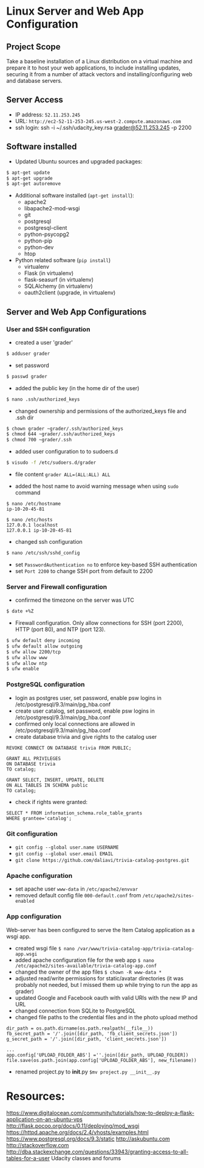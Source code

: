 # Linux Server and Web App Configuration
## Project Scope
Take a baseline installation of a Linux distribution on a virtual 
machine and prepare it to host your web applications, to include installing updates, 
securing it from a number of attack vectors and installing/configuring web and database servers.

## Server Access
- IP address: `52.11.253.245`
- URL: `http://ec2-52-11-253-245.us-west-2.compute.amazonaws.com`
- ssh login: ssh -i ~/.ssh/udacity_key.rsa grader@52.11.253.245 -p 2200

## Software installed
- Updated Ubuntu sources and upgraded packages:
```sh
$ apt-get update
$ apt-get upgrade
$ apt-get autoremove
```

- Additional software installed (`apt-get install`):
    - apache2
    - libapache2-mod-wsgi
    - git
    - postgresql
    - postgresql-client
    - python-psycopg2
    - python-pip 
    - python-dev
    - htop
- Python related software (`pip install`)
    - virtualenv 
    - Flask (in virtualenv)
    - flask-seasurf (in virtualenv)
    - SQLAlchemy (in virtualenv)
    - oauth2client (upgrade, in virtualenv)


## Server and Web App Configurations 


### User and SSH configuration
- created a user 'grader'
```sh
$ adduser grader
```
- set password
```sh
$ passwd grader
```
- added the public key (in the home dir of the user)
```sh
$ nano .ssh/authorized_keys
```
- changed ownership and permissions of the authorized_keys file and .ssh dir
```sh
$ chown grader ~grader/.ssh/authorized_keys 
$ chmod 644 ~grader/.ssh/authorized_keys 
$ chmod 700 ~grader/.ssh
```
- added user configuration to to sudoers.d 
```sh
$ visudo -f /etc/sudoers.d/grader 
```
 - file content `grader ALL=(ALL:ALL) ALL`

- added the host name to avoid warning message when using `sudo` command
```
$ nano /etc/hostname
ip-10-20-45-81
```

```
$ nano /etc/hosts
127.0.0.1 localhost
127.0.0.1 ip-10-20-45-81
```

- changed ssh configuration
```sh
$ nano /etc/ssh/sshd_config
```

   - set `PasswordAuthentication no` to enforce key-based SSH authentication
   - set `Port 2200` to change SSH port from default to 2200


### Server and Firewall configuration
- confirmed the timezone on the server was UTC
```sh
$ date +%Z
```
- Firewall configuration. Only allow connections for SSH (port 2200), HTTP (port 80), and NTP (port 123).
```sh
$ ufw default deny incoming
$ ufw default allow outgoing
$ ufw allow 2200/tcp
$ ufw allow www
$ ufw allow ntp
$ ufw enable
```

### PostgreSQL configuration
- login as postgres user, set password, enable psw logins in /etc/postgresql/9.3/main/pg_hba.conf
- create user catalog, set password, enable psw logins in /etc/postgresql/9.3/main/pg_hba.conf
- confirmed only local connections are allowed in /etc/postgresql/9.3/main/pg_hba.conf
- create database trivia and give rights to the catalog user
```
REVOKE CONNECT ON DATABASE trivia FROM PUBLIC;
```
```
GRANT ALL PRIVILEGES
ON DATABASE trivia
TO catalog;
```
```
GRANT SELECT, INSERT, UPDATE, DELETE
ON ALL TABLES IN SCHEMA public
TO catalog;
```

- check if rights were granted:
```
SELECT * FROM information_schema.role_table_grants
WHERE grantee='catalog';
```


### Git configuration
- ```git config --global user.name USERNAME```
- ```git config --global user.email EMAIL```
- ```git clone https://github.com/daliavi/trivia-catalog-postgres.git```

### Apache configuration
- set apache user `www-data` in `/etc/apache2/envvar`
- removed default config file `000-default.conf` from `/etc/apache2/sites-enabled`

### App configuration 
Web-server has been configured to serve the Item Catalog application as a wsgi app.
- created wsgi file 
```$ nano /var/www/trivia-catalog-app/trivia-catalog-app.wsgi```
- added apache configuration file for the web app 
```$ nano /etc/apache2/sites-available/trivia-catalog-app.conf```
- changed the owner of the app files
```$ chown -R www-data *```
- adjusted read/write permissions for static/avatar directories
(it was probably not needed, but I missed them up while trying to run the app as grader)
- updated Google and Facebook oauth with valid URIs with the new IP and URL
- changed connection from SQLite to PostgreSQL
- changed file paths to the credential files and in the photo upload method
```
dir_path = os.path.dirname(os.path.realpath(__file__))
fb_secret_path = '/'.join([dir_path, 'fb_client_secrets.json'])
g_secret_path = '/'.join([dir_path, 'client_secrets.json'])

... 
app.config['UPLOAD_FOLDER_ABS'] =''.join([dir_path, UPLOAD_FOLDER])
file.save(os.path.join(app.config['UPLOAD_FOLDER_ABS'], new_filename))

```

- renamed project.py to __init__.py
```$mv project.py __init__.py ```


# Resources:
https://www.digitalocean.com/community/tutorials/how-to-deploy-a-flask-application-on-an-ubuntu-vps
http://flask.pocoo.org/docs/0.11/deploying/mod_wsgi
https://httpd.apache.org/docs/2.4/vhosts/examples.html
https://www.postgresql.org/docs/9.3/static
http://askubuntu.com
http://stackoverflow.com
http://dba.stackexchange.com/questions/33943/granting-access-to-all-tables-for-a-user
Udacity classes and forums

